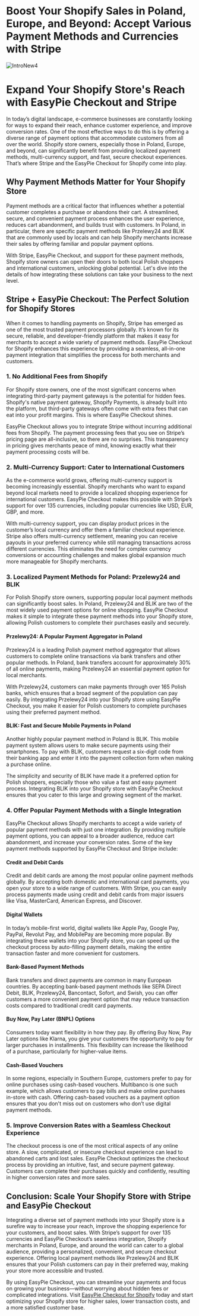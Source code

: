 # Boost Your Shopify Sales in Poland, Europe, and Beyond: Accept Various Payment Methods and Currencies with Stripe

![IntroNew4](https://github.com/user-attachments/assets/5c16a7e3-d81a-405b-a588-b50aea6a438d)

# Expand Your Shopify Store's Reach with EasyPie Checkout and Stripe

In today’s digital landscape, e-commerce businesses are constantly looking for ways to expand their reach, enhance customer experience, and improve conversion rates. One of the most effective ways to do this is by offering a diverse range of payment options that accommodate customers from all over the world. Shopify store owners, especially those in Poland, Europe, and beyond, can significantly benefit from providing localized payment methods, multi-currency support, and fast, secure checkout experiences. That’s where Stripe and the EasyPie Checkout for Shopify come into play.

## Why Payment Methods Matter for Your Shopify Store

Payment methods are a critical factor that influences whether a potential customer completes a purchase or abandons their cart. A streamlined, secure, and convenient payment process enhances the user experience, reduces cart abandonment, and builds trust with customers. In Poland, in particular, there are specific payment methods like Przelewy24 and BLIK that are commonly used by locals and can help Shopify merchants increase their sales by offering familiar and popular payment options.

With Stripe, EasyPie Checkout, and support for these payment methods, Shopify store owners can open their doors to both local Polish shoppers and international customers, unlocking global potential. Let's dive into the details of how integrating these solutions can take your business to the next level.

## Stripe + EasyPie Checkout: The Perfect Solution for Shopify Stores

When it comes to handling payments on Shopify, Stripe has emerged as one of the most trusted payment processors globally. It’s known for its secure, reliable, and developer-friendly platform that makes it easy for merchants to accept a wide variety of payment methods. EasyPie Checkout for Shopify enhances this experience by providing a seamless, all-in-one payment integration that simplifies the process for both merchants and customers.

### 1. No Additional Fees from Shopify
For Shopify store owners, one of the most significant concerns when integrating third-party payment gateways is the potential for hidden fees. Shopify's native payment gateway, Shopify Payments, is already built into the platform, but third-party gateways often come with extra fees that can eat into your profit margins. This is where EasyPie Checkout shines.

EasyPie Checkout allows you to integrate Stripe without incurring additional fees from Shopify. The payment processing fees that you see on Stripe’s pricing page are all-inclusive, so there are no surprises. This transparency in pricing gives merchants peace of mind, knowing exactly what their payment processing costs will be.

### 2. Multi-Currency Support: Cater to International Customers
As the e-commerce world grows, offering multi-currency support is becoming increasingly essential. Shopify merchants who want to expand beyond local markets need to provide a localized shopping experience for international customers. EasyPie Checkout makes this possible with Stripe’s support for over 135 currencies, including popular currencies like USD, EUR, GBP, and more.

With multi-currency support, you can display product prices in the customer’s local currency and offer them a familiar checkout experience. Stripe also offers multi-currency settlement, meaning you can receive payouts in your preferred currency while still managing transactions across different currencies. This eliminates the need for complex currency conversions or accounting challenges and makes global expansion much more manageable for Shopify merchants.

### 3. Localized Payment Methods for Poland: Przelewy24 and BLIK
For Polish Shopify store owners, supporting popular local payment methods can significantly boost sales. In Poland, Przelewy24 and BLIK are two of the most widely used payment options for online shopping. EasyPie Checkout makes it simple to integrate these payment methods into your Shopify store, allowing Polish customers to complete their purchases easily and securely.

#### Przelewy24: A Popular Payment Aggregator in Poland
Przelewy24 is a leading Polish payment method aggregator that allows customers to complete online transactions via bank transfers and other popular methods. In Poland, bank transfers account for approximately 30% of all online payments, making Przelewy24 an essential payment option for local merchants.

With Przelewy24, customers can make payments through over 165 Polish banks, which ensures that a broad segment of the population can pay easily. By integrating Przelewy24 into your Shopify store using EasyPie Checkout, you make it easier for Polish customers to complete purchases using their preferred payment method.

#### BLIK: Fast and Secure Mobile Payments in Poland
Another highly popular payment method in Poland is BLIK. This mobile payment system allows users to make secure payments using their smartphones. To pay with BLIK, customers request a six-digit code from their banking app and enter it into the payment collection form when making a purchase online.

The simplicity and security of BLIK have made it a preferred option for Polish shoppers, especially those who value a fast and easy payment process. Integrating BLIK into your Shopify store with EasyPie Checkout ensures that you cater to this large and growing segment of the market.

### 4. Offer Popular Payment Methods with a Single Integration
EasyPie Checkout allows Shopify merchants to accept a wide variety of popular payment methods with just one integration. By providing multiple payment options, you can appeal to a broader audience, reduce cart abandonment, and increase your conversion rates. Some of the key payment methods supported by EasyPie Checkout and Stripe include:

#### Credit and Debit Cards
Credit and debit cards are among the most popular online payment methods globally. By accepting both domestic and international card payments, you open your store to a wide range of customers. With Stripe, you can easily process payments made using credit and debit cards from major issuers like Visa, MasterCard, American Express, and Discover.

#### Digital Wallets
In today’s mobile-first world, digital wallets like Apple Pay, Google Pay, PayPal, Revolut Pay, and MobilePay are becoming more popular. By integrating these wallets into your Shopify store, you can speed up the checkout process by auto-filling payment details, making the entire transaction faster and more convenient for customers.

#### Bank-Based Payment Methods
Bank transfers and direct payments are common in many European countries. By accepting bank-based payment methods like SEPA Direct Debit, BLIK, Przelewy24, Bancontact, Sofort, and Swish, you can offer customers a more convenient payment option that may reduce transaction costs compared to traditional credit card payments.

#### Buy Now, Pay Later (BNPL) Options
Consumers today want flexibility in how they pay. By offering Buy Now, Pay Later options like Klarna, you give your customers the opportunity to pay for larger purchases in installments. This flexibility can increase the likelihood of a purchase, particularly for higher-value items.

#### Cash-Based Vouchers
In some regions, especially in Southern Europe, customers prefer to pay for online purchases using cash-based vouchers. Multibanco is one such example, which allows customers to pay bills and make online purchases in-store with cash. Offering cash-based vouchers as a payment option ensures that you don't miss out on customers who don’t use digital payment methods.

### 5. Improve Conversion Rates with a Seamless Checkout Experience
The checkout process is one of the most critical aspects of any online store. A slow, complicated, or insecure checkout experience can lead to abandoned carts and lost sales. EasyPie Checkout optimizes the checkout process by providing an intuitive, fast, and secure payment gateway. Customers can complete their purchases quickly and confidently, resulting in higher conversion rates and more sales.

## Conclusion: Scale Your Shopify Store with Stripe and EasyPie Checkout
Integrating a diverse set of payment methods into your Shopify store is a surefire way to increase your reach, improve the shopping experience for your customers, and boost sales. With Stripe’s support for over 135 currencies and EasyPie Checkout’s seamless integration, Shopify merchants in Poland, Europe, and around the world can cater to a global audience, providing a personalized, convenient, and secure checkout experience. Offering local payment methods like Przelewy24 and BLIK ensures that your Polish customers can pay in their preferred way, making your store more accessible and trusted.

By using EasyPie Checkout, you can streamline your payments and focus on growing your business—without worrying about hidden fees or complicated integrations. Visit [EasyPie Checkout for Shopify](https://easypie.shop/shopify) today and start optimizing your Shopify store for higher sales, lower transaction costs, and a more satisfied customer base.
